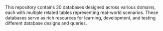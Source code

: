 This repository contains 30 databases designed across various domains, each with multiple related tables representing real-world scenarios. These databases serve as rich resources for learning, development, and testing different database designs and queries.
